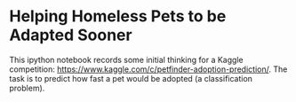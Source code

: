 # Helping Homeless Pets to be Adapted Sooner


This ipython notebook records some initial thinking for a Kaggle competition: https://www.kaggle.com/c/petfinder-adoption-prediction/.
The task is to predict how fast a pet would be adopted (a classification problem).
